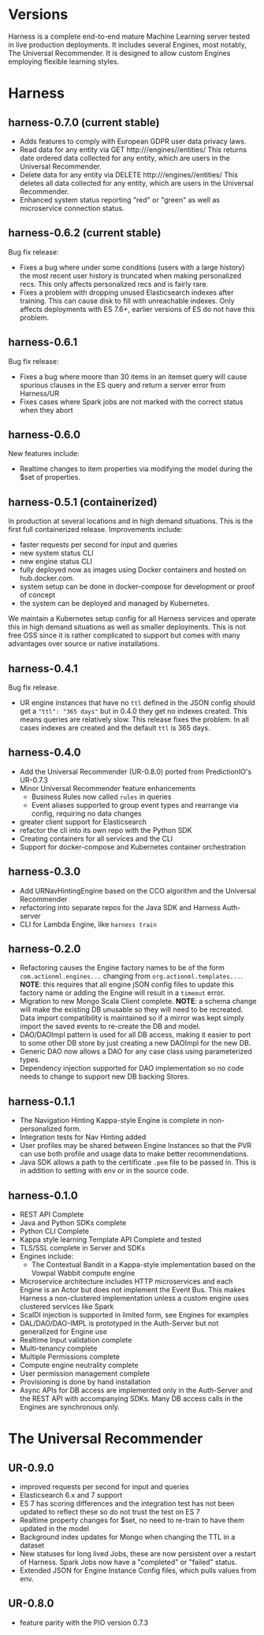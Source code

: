 # Versions

Harness is a complete end-to-end mature Machine Learning server tested in live production deployments. It includes several Engines, most notably, The Universal Recommender. It is designed to allow custom Engines employing flexible learning styles.

# Harness

## harness-0.7.0 (current stable)

 - Adds features to comply with European GDPR user data privacy laws.
 - Read data for any entity via GET http://<harness-address>/engines/<some-engine-id>/entities/<some-entity-id> This returns date ordered data collected for any entity, which are users in the Universal Recommender.
 - Delete data for any entity via DELETE http://<harness-address>/engines/<some-engine-id>/entities/<some-entity-id> This deletes all data collected for any entity, which are users in the Universal Recommender.
 - Enhanced system status reporting "red" or "green" as well as microservice connection status.

## harness-0.6.2 (current stable)

Bug fix release:

 - Fixes a bug where under some conditions (users with a large history) the most recent user history is truncated when making personalized recs. This only affects personalized recs and is fairly rare.
 - Fixes a problem with dropping unused Elasticsearch indexes after training. This can cause disk to fill with unreachable indexes. Only affects deployments with ES 7.6+, earlier versions of ES do not have this problem.

## harness-0.6.1

Bug fix release:

 - Fixes a bug where moore than 30 items in an itemset query will cause spurious clauses in the ES query and return a server error from Harness/UR
 - Fixes cases where Spark jobs are not marked with the correct status when they abort

## harness-0.6.0

New features include:  

 - Realtime changes to item properties via modifying the model during the $set of properties.

## harness-0.5.1 (containerized)

In production at several locations and in high demand situations. This is the first full containerized release. Improvements include:

 - faster requests per second for input and queries
 - new system status CLI
 - new engine status CLI
 - fully deployed now as images using Docker containers and hosted on hub.docker.com.
 - system setup can be done in docker-compose for development or proof of concept
 - the system can be deployed and managed by Kubernetes. 

We maintain a Kubernetes setup config for all Harness services and operate this in high demand situations as well as smaller deployments. This is not free OSS since it is rather complicated to support but comes with many advantages over source or native installations. 

## harness-0.4.1

Bug fix release.

 - UR engine instances that have no `ttl` defined in the JSON config should get a `"ttl": "365 days"` but in 0.4.0 they get no indexes created. This means queries are relatively slow. This release fixes the problem. In all cases indexes are created and the default `ttl` is 365 days.
 
## harness-0.4.0

- Add the Universal Recommender (UR-0.8.0) ported from PredictionIO's UR-0.7.3
- Minor Universal Recommender feature enhancements
    - Business Rules now called `rules` in queries
    - Event aliases supported to group event types and rearrange via config, requiring no data changes
- greater client support for Elasticsearch 
- refactor the cli into its own repo with the Python SDK
- Creating containers for all services and the CLI
- Support for docker-compose and Kubernetes container orchestration

## harness-0.3.0

 - Add URNavHintingEngine based on the CCO algorithm and the Universal Recommender
 - refactoring into separate repos for the Java SDK and Harness Auth-server
 - CLI for Lambda Engine, like `harness train`

## harness-0.2.0

 - Refactoring causes the Engine factory names to be of the form `com.actionml.engines...` changing from `org.actionml.templates...`. **NOTE**: this requires that all engine jSON config files to update this factory name or adding the Engine will result in a `timeout` error.
 - Migration to new Mongo Scala Client complete. **NOTE**: a schema change will make the existing DB unusable so they will need to be recreated. Data import compatibility is maintained so if a mirror was kept simply import the saved events to re-create the DB and model.
 - DAO/DAOImpl pattern is used for all DB access, making it easier to port to some other DB store by just creating a new DAOImpl for the new DB.
 - Generic DAO now allows a DAO for any case class using parameterized types.
 - Dependency injection supported for DAO implementation so no code needs to change to support new DB backing Stores.

## harness-0.1.1

 - The Navigation Hinting Kappa-style Engine is complete in non-personalized form.
 - Integration tests for Nav Hinting added
 - User profiles may be shared between Engine Instances so that the PVR can use both profile and usage data to make better recommendations.
 - Java SDK allows a path to the certificate `.pem` file to be passed in. This is in addition to setting with env or in the source code.

## harness-0.1.0

 - REST API Complete
 - Java and Python SDKs complete
 - Python CLI Complete
 - Kappa style learning Template API Complete and tested
 - TLS/SSL complete in Server and SDKs
 - Engines include:
    - The Contextual Bandit in a Kappa-style implementation based on the Vowpal Wabbit compute engine
 - Microservice architecture includes HTTP microservices and each Engine is an Actor but does not implement the Event Bus. This makes Harness a non-clustered implementation unless a custom engine uses clustered services like Spark
 - ScalDI injection is supported in limited form, see Engines for examples
 - DAL/DAO/DAO-IMPL is prototyped in the Auth-Server but not generalized for Engine use
 - Realtime Input validation complete
 - Multi-tenancy complete
 - Multiple Permissions complete
 - Compute engine neutrality complete
 - User permission management complete
 - Provisioning is done by hand installation
 - Async APIs for DB access are implemented only in the Auth-Server and the REST API with accompanying SDKs. Many DB access calls in the Engines are synchronous only. 

# The Universal Recommender

## UR-0.9.0

 - improved requests per second for input and queries
 - Elasticsearch 6.x and 7 support
 - ES 7 has scoring differences and the integration test has not been updated to reflect these so do not trust the test on ES 7
 - Realtime property changes for $set, no need to re-train to have them updated in the model
 - Background index updates for Mongo when changing the TTL in a dataset
 - New statuses for long lived Jobs, these are now persistent over a restart of Harness. Spark Jobs now have a "completed" or "failed" status.
 - Extended JSON for Engine Instance Config files, which pulls values from env.

## UR-0.8.0

 - feature parity with the PIO version 0.7.3

